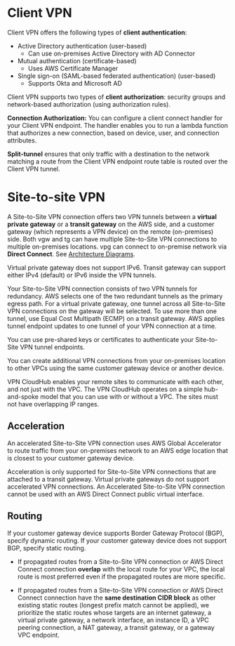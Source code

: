 # Client VPN
Client VPN offers the following types of **client authentication**:
* Active Directory authentication (user-based)
  * Can use on-premises Active Directory with AD Connector
* Mutual authentication (certificate-based)
  * Uses AWS Certificate Manager
* Single sign-on (SAML-based federated authentication) (user-based)
  * Supports Okta and Microsoft AD

Client VPN supports two types of **client authorization**: security groups and network-based authorization (using authorization rules).

**Connection Authorization:** You can configure a client connect handler for your Client VPN endpoint. The handler enables you to run a lambda function that authorizes a new connection, based on device, user, and connection attributes.

**Split-tunnel** ensures that only traffic with a destination to the network matching a route from the Client VPN endpoint route table is routed over the Client VPN tunnel.

# Site-to-site VPN
A Site-to-Site VPN connection offers two VPN tunnels between a **virtual private gateway** or a **transit gateway** on the AWS side, and a customer gateway (which represents a VPN device) on the remote (on-premises) side. Both vgw and tg can have multiple Site-to-Site VPN connections to multiple on-premises locations. vpg can connect to on-premise network via **Direct Connect**. See [Architecture Diagrams](https://docs.aws.amazon.com/vpn/latest/s2svpn/Examples.html).

Virtual private gateway does not support IPv6.
Transit gateway can support either IPv4 (default) or IPv6 inside the VPN tunnels.

Your Site-to-Site VPN connection consists of two VPN tunnels for redundancy. AWS selects one of the two redundant tunnels as the primary egress path. For a virtual private gateway, one tunnel across all Site-to-Site VPN connections on the gateway will be selected. To use more than one tunnel, use Equal Cost Multipath (ECMP) on a transit gateway. AWS applies tunnel endpoint updates to one tunnel of your VPN connection at a time.

You can use pre-shared keys or certificates to authenticate your Site-to-Site VPN tunnel endpoints.

You can create additional VPN connections from your on-premises location to other VPCs using the same customer gateway device or another device.

VPN CloudHub enables your remote sites to communicate with each other, and not just with the VPC. The VPN CloudHub operates on a simple hub-and-spoke model that you can use with or without a VPC. The sites must not have overlapping IP ranges.

## Acceleration
 An accelerated Site-to-Site VPN connection uses AWS Global Accelerator to route traffic from your on-premises network to an AWS edge location that is closest to your customer gateway device. 
 
 Acceleration is only supported for Site-to-Site VPN connections that are attached to a transit gateway. Virtual private gateways do not support accelerated VPN connections. An Accelerated Site-to-Site VPN connection cannot be used with an AWS Direct Connect public virtual interface.

## Routing
 If your customer gateway device supports Border Gateway Protocol (BGP), specify dynamic routing. If your customer gateway device does not support BGP, specify static routing.

* If propagated routes from a Site-to-Site VPN connection or AWS Direct Connect connection **overlap** with the local route for your VPC, the local route is most preferred even if the propagated routes are more specific.

* If propagated routes from a Site-to-Site VPN connection or AWS Direct Connect connection have the **same destination CIDR block** as other existing static routes (longest prefix match cannot be applied), we prioritize the static routes whose targets are an internet gateway, a virtual private gateway, a network interface, an instance ID, a VPC peering connection, a NAT gateway, a transit gateway, or a gateway VPC endpoint.

